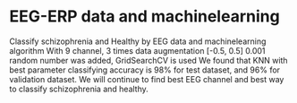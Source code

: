 # EEG-ERP data and machinelearning 
Classify schizophrenia and Healthy by EEG data and machinelearning algorithm
With 9 channel, 3 times data augmentation [-0.5, 0.5] 0.001 random number was added, GridSearchCV is used
We found that KNN with best parameter classifying accuracy is 98% for test dataset, and 96% for validation dataset.
We will continue to find best EEG channel and best way to classify schizophrenia and healthy.
